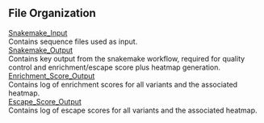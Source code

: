 ## File Organization

[Snakemake_Input](https://github.com/Ortlund-Laboratory/DMS_IgG1Fc/tree/main/Deposited_Data/Enrichment_Escape_Data/Fc%CE%B3R2a-131H/Snakemake_Input)<br>
Contains sequence files used as input.<br>
[Snakemake_Output](https://github.com/Ortlund-Laboratory/DMS_IgG1Fc/tree/main/Deposited_Data/Enrichment_Escape_Data/Fc%CE%B3R2a-131H/Snakemake_Output)<br>
Contains key output from the snakemake workflow, required for quality control and enrichment/escape score plus heatmap generation.<br>
[Enrichment_Score_Output](https://github.com/Ortlund-Laboratory/DMS_IgG1Fc/tree/main/Deposited_Data/Enrichment_Escape_Data/Fc%CE%B3R2a-131H/Enrichment_Score_Output)<br>
Contains log of enrichment scores for all variants and the associated heatmap.<br>
[Escape_Score_Output](https://github.com/Ortlund-Laboratory/DMS_IgG1Fc/tree/main/Deposited_Data/Enrichment_Escape_Data/Fc%CE%B3R2a-131H/Escape_Score_Output)<br>
Contains log of escape scores for all variants and the associated heatmap.<br>


